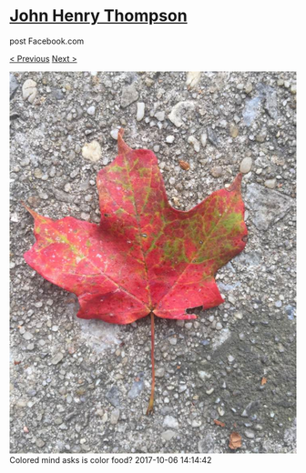 # [John Henry Thompson](../README.md)
post Facebook.com

[< Previous](2017-10-06-4.md) [Next >](2017-10-06-6.md)

[![](../media/2017-10-06/Timeline-Photos-Colored-mind-asks-is-color-food-1.jpg)](../README.md)
Colored mind asks is color food?
2017-10-06 14:14:42